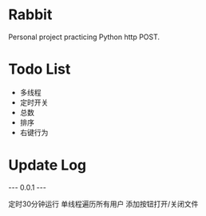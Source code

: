 # Rabbit
Personal project practicing Python http POST.

# Todo List
- 多线程
- 定时开关
- 总数
- 排序
- 右键行为

# Update Log

--- 0.0.1 ---

定时30分钟运行
单线程遍历所有用户
添加按钮打开/关闭文件